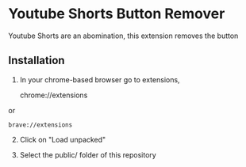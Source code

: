 # Youtube Shorts Button Remover

Youtube Shorts are an abomination, this extension removes the button


## Installation

1. In your chrome-based browser go to extensions,

    chrome://extensions

or

    brave://extensions

2. Click on "Load unpacked"

3. Select the public/ folder of this repository

